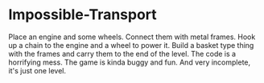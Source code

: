 # Impossible-Transport

Place an engine and some wheels. Connect them with metal frames. Hook up a chain to the engine and a wheel to power it. Build a basket type thing with the frames and carry them to the end of the level.
The code is a horrifying mess. The game is kinda buggy and fun. And very incomplete, it's just one level.
